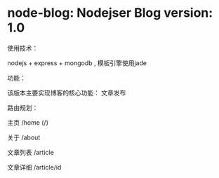 node-blog: Nodejser Blog
version: 1.0
=========
使用技术：

  nodejs + express + mongodb , 模板引擎使用jade

功能：

  该版本主要实现博客的核心功能： 文章发布

路由规划：

  主页 /home (/)

  关于 /about

  文章列表 /article

  文章详细 /article/id
